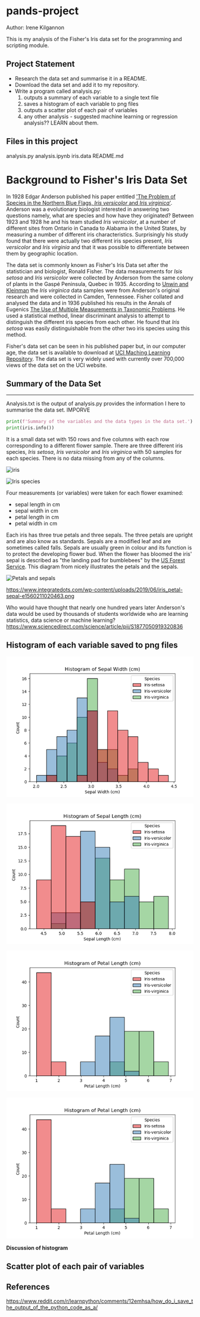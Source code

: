 # pands-project 

Author: Irene Kilgannon

This is my analysis of the Fisher's Iris data set for the programming and scripting module.

## Project Statement
* Research the data set and summarise it in a README.
* Download the data set and add it to my repository.
* Write a program called analysis.py: 
    1. outputs a summary of each variable to a single text file
    2. saves a histogram of each variable to png files
    3. outputs a scatter plot of each pair of variables
    4. any other analysis - suggested machine learning or regression analysis?? LEARN about them.


## Files in this project
analysis.py
analysis.ipynb
iris.data
README.md

# Background to Fisher's Iris Data Set

In 1928 Edgar Anderson published his paper entitled ['The Problem of Species in the Northern Blue Flags, _Iris versicolor_ and _Iris virginica_'](https://www.biodiversitylibrary.org/page/15997721). Anderson was a evolutionary biologist interested in answering two questions namely, what are species and how have they originated? Between 1923 and 1928 he and his team studied _Iris versicolor_, at a number of different sites from Ontario in Canada to Alabama in the United States, by measuring a number of different iris characteristics. Surprisingly his study found that there were actually two different iris species present, _Iris versicolor_ and _Iris virginia_ and that it was possible to differentiate between them by geographic location. 

The data set is commonly known as Fisher's Iris Data set after the statistician and biologist, Ronald Fisher. The data measurements for _Isis setosa_ and _Iris versicolor_ were collected by Anderson from the same colony of plants in the Gaspé Peninsula, Quebec in 1935. According to [Unwin and Kleinman](https://www.jstor.org/stable/4331526?seq=13) the _Iris virginica_ data samples were from Anderson's original research and were collected in Camden, Tennessee. Fisher collated and analysed the data and in 1936 published his results in the Annals of Eugenics [The Use of Multiple Measurements in Taxonomic Problems](https://onlinelibrary.wiley.com/doi/epdf/10.1111/j.1469-1809.1936.tb02137.x). He used a statistical method, linear discriminant analysis to attempt to distinguish the different iris species from each other. He found that _Iris setosa_ was easily distinguishable from the other two iris species using this method. 

Fisher's data set can be seen in his published paper but, in our computer age, the data set is available to download at [UCI Maching Learning Repository](https://archive.ics.uci.edu/dataset/53/iris). The data set is very widely used with currently over 700,000 views of the data set on the UCI website.

## Summary of the Data Set
***

Analysis.txt is the output of analysis.py provides the information I here to summarise the data set. IMPORVE

```python 
print(f'Summary of the variables and the data types in the data set.')
print(iris.info())
```


It is a small data set with 150 rows and five columns with each row corresponding to a different flower sample. There are three different iris species, _Iris setosa_, _Iris versicolor_ and _Iris virginica_ with 50 samples for each species. There is no data missing from any of the columns.

![iris](https://miro.medium.com/v2/resize:fit:1400/format:webp/1*YYiQed4kj_EZ2qfg_imDWA.png)

![Iris species](https://s3.amazonaws.com/assets.datacamp.com/blog_assets/Machine+Learning+R/iris-machinelearning.png)

Four measurements (or variables) were taken for each flower examined:
* sepal length in cm
* sepal width in cm
* petal length in cm
* petal width in cm

Each iris has three true petals and three sepals. The three petals are upright and are also know as standards. Sepals are a modified leaf and are sometimes called falls. Sepals are usually green in colour and its function is to protect the developing flower bud. When the flower has bloomed the iris' sepal is described as "the landing pad for bumblebees" by the [US Forest Service](https://www.fs.usda.gov/wildflowers/beauty/iris/flower.shtml). This diagram from nicely illustrates the petals and the sepals. 

![Petals and sepals](https://www.fs.usda.gov/wildflowers/beauty/iris/images/flower/blueflagiris_flower_lg.jpg)

https://www.integratedots.com/wp-content/uploads/2019/06/iris_petal-sepal-e1560211020463.png



 Who would have thought that nearly one hundred years later Anderson's data would be used by thousands of students worldwide who are learning statistics, data science or machine learning? https://www.sciencedirect.com/science/article/pii/S1877050919320836


## Histogram of each variable saved to png files

![Sepal Width](https://github.com/IreneKilgannon/pands-project/blob/main/Sepal%20Width%20(cm).png)

![Sepal length](https://github.com/IreneKilgannon/pands-project/blob/main/Sepal%20Length%20(cm).png)

![Petal Length](https://github.com/IreneKilgannon/pands-project/blob/main/Petal%20Length%20(cm).png)

![Petal Width](https://github.com/IreneKilgannon/pands-project/blob/main/Petal%20Length%20(cm).png)

__Discussion of histogram__


## Scatter plot of each pair of variables


## References

https://www.reddit.com/r/learnpython/comments/12emhsa/how_do_i_save_the_output_of_the_python_code_as_a/

